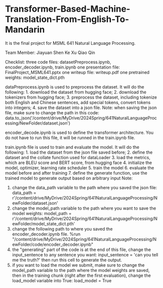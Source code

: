 # Transformer-Based-Machine-Translation-From-English-To-Mandarin

It is the final project for MSML 641 Natural Language Processing.

Team Member: 
	Jiayuan Shen
	Ke Xu 
	Qiao Qin

Checklist:
	three code files: datasetPreprocess.ipynb, encoder_decoder.ipynb, train.ipynb
	one presentation file: FinalProject_MSML641.pptx
	one writeup file: writeup.pdf
	one pretrained weights: model_state_dict.pth

dataPreprocess.ipynb is used to preprocess the dataset.
It will do the following:
	1. download the dataset from hugging face;
	2. download the tokenizers from hugging face;
	3. preprocess the dataset, including tokenize both English and Chinese sentences, add special tokens, convert tokens into integers;
	4. save the dataset into a json file.
Note: when saving the json file, make sure to change the path in this code:
	data.to_json('/content/drive/MyDrive/2024Spring/641NaturalLanguageProcessing/NewFolder/dataset.json')

encoder_decode.ipynb is used to define the transformer architecture. 
You do not have to run this file, it will be runned in the train.ipynb file.

train.ipynb file is used to train and evaluate the model.
It will do the following:
	1. load the dataset from the json file saved before;
	2. define the dataset and the collate function used for dataLoader
	3. load the metrics, which are BLEU score and BERT score, from hugging face
	4. initialize the model, optimizer, learning rate scheduler
	5. train the model
	6. evaluate the model before and after training
	7. define the generate function, use the trained model to generate output based on arbitrary input
Note: 
1. change the data_path variable to the path where you saved the json file:
	data_path = r'/content/drive/MyDrive/2024Spring/641NaturalLanguageProcessing/NewFolder/dataset.json'
2. change the model_path variable to the path where you want to save the model weights:
	model_path = r'/content/drive/MyDrive/2024Spring/641NaturalLanguageProcessing/NewFolder/model_state_dict.pth'
3. change the following path to where you saved the encoder_decoder.ipynb file.
	%run "/content/drive/MyDrive/2024Spring/641NaturalLanguageProcessing/NewFolder/code/encoder_decoder.ipynb"
4. the "generating" part of the code is at the end of this file, change the input_sentence to any sentence you want:
	input_sentence = 'can you tell me the truth?'
   then run this cell to generate the output.
5. if you want to load the model we submit, make sure to change the model_path variable to the path where the model weights are saved,
    then in the training chunk (right after the first evaluation), change the load_model variable into True:
	load_model = True
